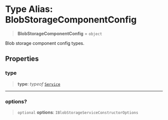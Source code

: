 # Type Alias: BlobStorageComponentConfig

> **BlobStorageComponentConfig** = `object`

Blob storage component config types.

## Properties

### type

> **type**: *typeof* [`Service`](../variables/BlobStorageComponentType.md#service)

***

### options?

> `optional` **options**: `IBlobStorageServiceConstructorOptions`
